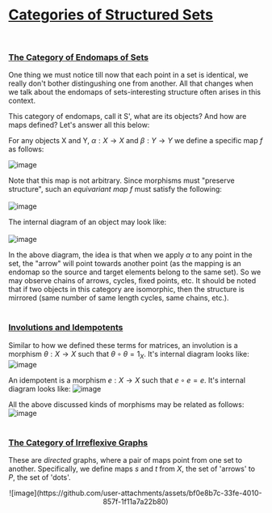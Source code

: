# <ins>Categories of Structured Sets </ins> <br><br>
### <ins> The Category of Endomaps of Sets </ins> <br>
One thing we must notice till now that each point in a set is identical, we really don't bother distingushing one from another. All that changes when we talk about the endomaps of sets-interesting structure often arises in this context. <br>

This category of endomaps, call it S', what are its objects? And how are maps defined? Let's answer all this below:

For any objects X and Y, $\alpha: X \rightarrow X$ and $\beta: Y \rightarrow Y$ we define a specific map $f$ as follows:<br>

![image](https://github.com/Dynamix-IITM/Dhruv/assets/168696502/2fb62fe7-c8c3-46d0-92d6-1e3e0d010448) <br>

Note that this map is not arbitrary. Since morphisms must "preserve structure", such an _equivariant map_ $f$ must satisfy the following:<br><br>
![image](https://github.com/Dynamix-IITM/Dhruv/assets/168696502/c340d3ae-c683-47f3-b876-72e2a5727355) <br>

The internal diagram of an object may look like: <br><br>
![image](https://github.com/Dynamix-IITM/Dhruv/assets/168696502/6fc3b5b0-0929-4c14-b801-a697fc92f227) <br>

In the above diagram, the idea is that when we apply $\alpha$ to any point in the set, the "arrow" will point towards another point (as the mapping is an endomap so the source and target elements belong to the same set). So we may observe chains of arrows, cycles, fixed points, etc. It should be noted that if two objects in this category are isomorphic, then the structure is mirrored (same number of  same length cycles, same chains, etc.). <br><br>

### <ins> Involutions and Idempotents </ins> <br>
Similar to how we defined these terms for matrices, an involution is a morphism $\theta: X \rightarrow X$ such that $\theta \circ \theta = 1_X$. It's internal diagram looks like: ![image](https://github.com/user-attachments/assets/493cf52a-2019-4a39-a42d-f118cb489d56) <br>

An idempotent is a morphism $e: X \rightarrow X$ such that $e \circ e = e$. It's internal diagram looks like: ![image](https://github.com/user-attachments/assets/6ef3aa39-1104-42e0-a07d-e0ef53932811) <br>

All the above discussed kinds of morphisms may be related as follows: 
![image](https://github.com/user-attachments/assets/bfe01eb2-095c-4177-9cd2-b56b9ac90af6) <br><br>

### <ins>The Category of Irreflexive Graphs</ins><br>

These are _directed_ graphs, where a pair of maps point from one set to another. Specifically, we define maps $s$ and $t$ from $X$, the set of 'arrows' to $P$, the set of 'dots'. <br> 
<div align="center"> ![image](https://github.com/user-attachments/assets/bf0e8b7c-33fe-4010-857f-1f11a7a22b80) </div>

















